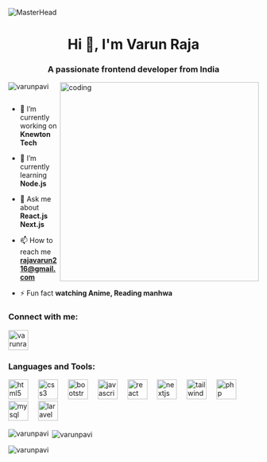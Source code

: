 ![MasterHead](https://camo.githubusercontent.com/5e3babfce4609dcd669a8f2a6d37b47c85486729942c57c5afbfc715f0b5dff7/68747470733a2f2f7777772e6469676974616c736f6c7574696f6e73657276696365732e636f6d2f696d672f73657276696365732f776562253230646576656c6f706d656e742e676966)
<h1 align="center">Hi 👋, I'm Varun Raja</h1>
<h3 align="center">A passionate frontend developer from India</h3>
<img align="right" src="https://backiee.com/static/wallpapers/1000x563/386745.jpg" alt="coding" width="400">

<p align="left"> <img src="https://komarev.com/ghpvc/?username=varunpavi&label=Profile%20views&color=0e75b6&style=flat" alt="varunpavi" /> </p>

<p align="left"> <a href="https://twitter.com/" target="blank"><img src="https://img.shields.io/twitter/follow/?logo=twitter&style=for-the-badge" alt="" /></a> </p>

- 🔭 I’m currently working on **Knewton Tech**

- 🌱 I’m currently learning **Node.js**

- 💬 Ask me about **React.js Next.js**

- 📫 How to reach me **rajavarun216@gmail.com**

- ⚡ Fun fact **watching Anime, Reading manhwa**

<h3 align="left">Connect with me:</h3>
<p align="left">
  <a href="[https://linkedin.com/in/varunraja](https://www.linkedin.com/in/varun-raja-6a9756252/)" target="blank"><img align="center" src="https://cdn-icons-png.flaticon.com/512/179/179330.png?w=740&t=st=1687581047~exp=1687581647~hmac=5a6eee97a6315128e03d244cfc4c96f996d79fedae96145adf336cb48347c4a8" alt="varunraja" height="40" width="40" /></a>
</p>

<h3 align="left">Languages and Tools:</h3>
<div align="left">
  <img src="https://cdn.jsdelivr.net/gh/devicons/devicon/icons/html5/html5-original.svg" height="40" alt="html5 logo"  />
  <img width="12" />
  <img src="https://cdn.jsdelivr.net/gh/devicons/devicon/icons/css3/css3-original.svg" height="40" alt="css3 logo"  />
  <img width="12" />
  <img src="https://cdn.jsdelivr.net/gh/devicons/devicon/icons/bootstrap/bootstrap-original.svg" height="40" alt="bootstrap logo"  />
  <img width="12" />
  <img src="https://cdn.jsdelivr.net/gh/devicons/devicon/icons/javascript/javascript-original.svg" height="40" alt="javascript logo"  />
  <img width="12" />
  <img src="https://cdn.jsdelivr.net/gh/devicons/devicon/icons/react/react-original.svg" height="40" alt="react logo"  />
  <img width="12" />
  <img src="https://cdn.jsdelivr.net/gh/devicons/devicon/icons/nextjs/nextjs-original.svg" height="40" alt="nextjs logo"  />
  <img width="12" />
  <img src="https://cdn.jsdelivr.net/gh/devicons/devicon/icons/tailwindcss/tailwindcss-original-wordmark.svg" height="40" alt="tailwindcss logo"  />
  <img width="12" />
  <img src="https://cdn.jsdelivr.net/gh/devicons/devicon/icons/php/php-original.svg" height="40" alt="php logo"  />
  <img width="12" />
  <img src="https://cdn.jsdelivr.net/gh/devicons/devicon/icons/mysql/mysql-original.svg" height="40" alt="mysql logo"  />
  <img width="12" />
  <img src="https://cdn.jsdelivr.net/gh/devicons/devicon/icons/laravel/laravel-plain.svg" height="40" alt="laravel logo"  />
</div>

<p><img align="left" src="https://github-readme-stats.vercel.app/api/top-langs?username=varunpavi&show_icons=true&locale=en&layout=compact" alt="varunpavi" /></p>

<p>&nbsp;<img align="center" src="https://github-readme-stats.vercel.app/api?username=varunpavi&show_icons=true&locale=en" alt="varunpavi" /></p>

<p><img align="center" src="https://github-readme-streak-stats.herokuapp.com/?user=varunpavi&" alt="varunpavi" /></p>
